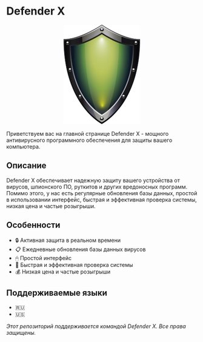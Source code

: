 # Defender X

<p align="center">
  <img src="Images/Index/Shield.png" alt="Defender X Logo" width="40%"/>
</p>

Приветствуем вас на главной странице Defender X - мощного антивирусного программного обеспечения для защиты вашего компьютера. 

## Описание

Defender X обеспечивает надежную защиту вашего устройства от вирусов, шпионского ПО, руткитов и других вредоносных программ. Помимо этого, у нас есть регулярные обновления базы данных, простой в использовании интерфейс, быстрая и эффективная проверка системы, низкая цена и частые розыгрыши.

## Особенности

- 🔒 Активная защита в реальном времени
- 📋 Ежедневные обновления базы данных вирусов
- 🖱 Простой интерфейс
- 🚀 Быстрая и эффективная проверка системы
- 💰 Низкая цена и частые розыгрыши

## Поддерживаемые языки
- 🇷🇺 
- 🇺🇸 

*Этот репозиторий поддерживается командой Defender X. Все права защищены.*
